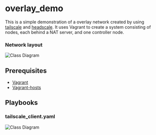 # overlay_demo

This is a simple demonstration of a overlay network created by using [tailscale](https://tailscale.com/) and [headscale](https://github.com/juanfont/headscale).
It uses Vagrant to create a system consisting of nodes, each behind a NAT server, and one controller node.

### Network layout

![Class Diagram](https://www.plantuml.com/plantuml/proxy?src=https://raw.githubusercontent.com/Tideless/overlay_demo/master/diagrams/network.puml)

## Prerequisites

- [Vagrant](http://vagrantup.com)
- [Vagrant-hosts](https://github.com/oscar-stack/vagrant-hosts)

## Playbooks

### tailscale_client.yaml

![Class Diagram](https://www.plantuml.com/plantuml/proxy?src=https://raw.githubusercontent.com/Tideless/overlay_demo/master/tailscale_client.yaml)
